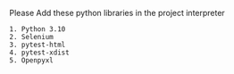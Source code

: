 Please Add these python libraries in the project interpreter

	1. Python 3.10
	2. Selenium
	3. pytest-html
	4. pytest-xdist
	5. Openpyxl